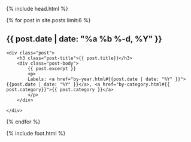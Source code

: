 {% include head.html %}

{% for post in site.posts limit:6 %}
    <h2 class="date-header">{{ post.date | date: "%a %b %-d, %Y" }}</h2>

    <div class="post">
        <h3 class="post-title">{{ post.title}}</h3>
        <div class="post-body">
            {{ post.excerpt }}
            <p>
            Labels: <a href="by-year.html#{{post.date | date: "%Y" }}">{{post.date | date: "%Y" }}</a>, <a href="by-category.html#{{ post.category}}">{{ post.category }}</a>
            </p>
        </div>

<!-- omit post footer with permalink, for now

    <p class="post-footer">
      <em>posted at <a href="{{ post.url }}" title="permanent link">time</a></em>
    </p>

-->
    </div>
{% endfor %}

{% include foot.html %}
